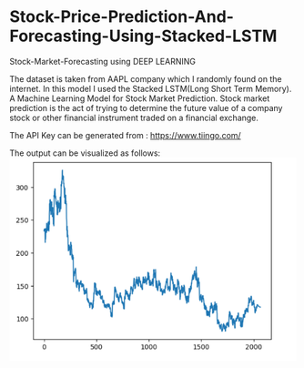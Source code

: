 # Stock-Price-Prediction-And-Forecasting-Using-Stacked-LSTM

Stock-Market-Forecasting using DEEP LEARNING

The dataset is taken from AAPL company which I randomly found on the internet. In this model I used the Stacked LSTM(Long Short Term Memory).
A Machine Learning Model for Stock Market Prediction. Stock market prediction is the act of trying to determine the future value of a company stock or other financial instrument traded on a financial exchange.

The API Key can be generated from : https://www.tiingo.com/

The output can be visualized as follows:
![Screenshot](picture.png)
